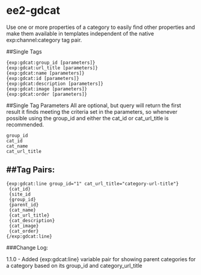 ee2-gdcat
=========

Use one or more properties of a category to easily find other properties and make them available in templates independent of the native exp:channel:category tag pair.

##Single Tags

```
{exp:gdcat:group_id [parameters]} 
{exp:gdcat:url_title [parameters]}
{exp:gdcat:name [parameters]} 
{exp:gdcat:id [parameters]}
{exp:gdcat:description [parameters]} 
{exp:gdcat:image [parameters]}
{exp:gdcat:order [parameters]}
```

##Single Tag Parameters
All are optional, but query will return
the first result it finds meeting the criteria set in the parameters, 
so whenever possible using the group_id and either the cat_id or 
cat_url_title is recommended.

```
group_id
cat_id
cat_name
cat_url_title
```


##Tag Pairs:
----------------------------------------------------------------------------
```
{exp:gdcat:line group_id="1" cat_url_title="category-url-title"}
 {cat_id}
 {site_id
 {group_id}
 {parent_id}
 {cat_name}
 {cat_url_title}
 {cat_description}
 {cat_image}
 {cat_order}
{/exp:gdcat:line}
```


###Change Log:

1.1.0 - Added {exp:gdcat:line} variable pair for showing parent categories 
	for a category based on its group_id and category_url_title
